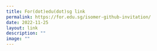 ```yaml
---
title: For(dot)edu(dot)sg link
permalink: https://for.edu.sg/isomer-github-invitation/
date: 2022-11-25
layout: link
description: ""
image: ""
---
```

